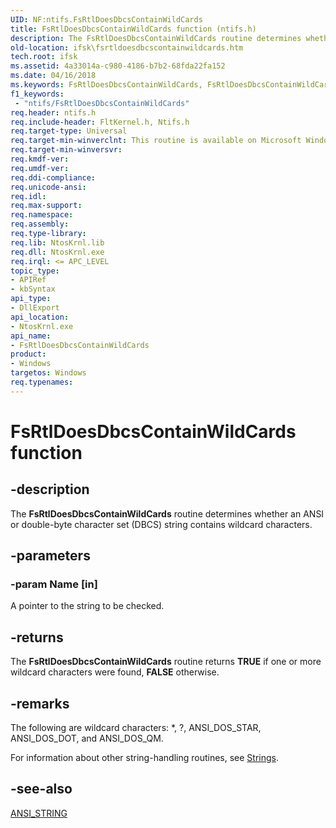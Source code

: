 ```yaml
---
UID: NF:ntifs.FsRtlDoesDbcsContainWildCards
title: FsRtlDoesDbcsContainWildCards function (ntifs.h)
description: The FsRtlDoesDbcsContainWildCards routine determines whether an ANSI or double-byte character set (DBCS) string contains wildcard characters.
old-location: ifsk\fsrtldoesdbcscontainwildcards.htm
tech.root: ifsk
ms.assetid: 4a33014a-c980-4186-b7b2-68fda22fa152
ms.date: 04/16/2018
ms.keywords: FsRtlDoesDbcsContainWildCards, FsRtlDoesDbcsContainWildCards routine [Installable File System Drivers], fsrtlref_07aa2ec1-8e37-4ffb-bd22-a3877ae8f7ee.xml, ifsk.fsrtldoesdbcscontainwildcards, ntifs/FsRtlDoesDbcsContainWildCards
f1_keywords:
 - "ntifs/FsRtlDoesDbcsContainWildCards"
req.header: ntifs.h
req.include-header: FltKernel.h, Ntifs.h
req.target-type: Universal
req.target-min-winverclnt: This routine is available on Microsoft Windows 2000 and later versions of Windows operating systems.
req.target-min-winversvr: 
req.kmdf-ver: 
req.umdf-ver: 
req.ddi-compliance: 
req.unicode-ansi: 
req.idl: 
req.max-support: 
req.namespace: 
req.assembly: 
req.type-library: 
req.lib: NtosKrnl.lib
req.dll: NtosKrnl.exe
req.irql: <= APC_LEVEL
topic_type:
- APIRef
- kbSyntax
api_type:
- DllExport
api_location:
- NtosKrnl.exe
api_name:
- FsRtlDoesDbcsContainWildCards
product:
- Windows
targetos: Windows
req.typenames: 
---
```


# FsRtlDoesDbcsContainWildCards function


## -description


The <b>FsRtlDoesDbcsContainWildCards</b> routine determines whether an ANSI or double-byte character set (DBCS) string contains wildcard characters. 


## -parameters




### -param Name [in]

A pointer to the string to be checked.


## -returns



The <b>FsRtlDoesDbcsContainWildCards</b> routine returns <b>TRUE</b> if one or more wildcard characters were found, <b>FALSE</b> otherwise.




## -remarks



The following are wildcard characters: *, ?, ANSI_DOS_STAR, ANSI_DOS_DOT, and ANSI_DOS_QM.

For information about other string-handling routines, see <a href="https://docs.microsoft.com/windows-hardware/drivers/ddi/index">Strings</a>. 




## -see-also




<a href="https://docs.microsoft.com/windows/desktop/api/ntdef/ns-ntdef-_string">ANSI_STRING</a>
 

 

